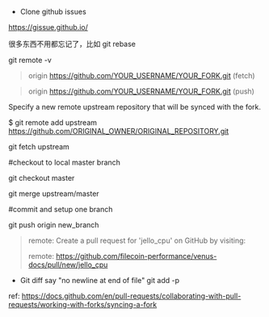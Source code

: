 * Clone github issues

https://gissue.github.io/

很多东西不用都忘记了，比如
git rebase

git remote -v

> origin  https://github.com/YOUR_USERNAME/YOUR_FORK.git (fetch)
 
> origin  https://github.com/YOUR_USERNAME/YOUR_FORK.git (push)

Specify a new remote upstream repository that will be synced with the fork.


$ git remote add upstream https://github.com/ORIGINAL_OWNER/ORIGINAL_REPOSITORY.git

git fetch upstream

#checkout to local master branch
 
git checkout master

git merge upstream/master

#commit and setup one branch

git push origin new_branch

> remote: Create a pull request for 'jello_cpu' on GitHub by visiting:
> 
> remote:      https://github.com/filecoin-performance/venus-docs/pull/new/jello_cpu



* Git diff say "no newline at end of file"
git add -p 

ref:
https://docs.github.com/en/pull-requests/collaborating-with-pull-requests/working-with-forks/syncing-a-fork
